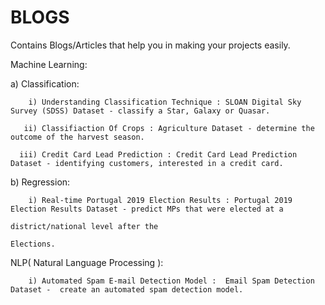 # BLOGS
Contains Blogs/Articles that help you in making your projects easily.

Machine Learning:

   a) Classification:
          
        i) Understanding Classification Technique : SLOAN Digital Sky Survey (SDSS) Dataset - classify a Star, Galaxy or Quasar.
        
       ii) Classifiaction Of Crops : Agriculture Dataset - determine the outcome of the harvest season.
       
      iii) Credit Card Lead Prediction : Credit Card Lead Prediction Dataset - identifying customers, interested in a credit card.
      
   b) Regression: 
        
        i) Real-time Portugal 2019 Election Results : Portugal 2019 Election Results Dataset - predict MPs that were elected at a 
                                                                                               district/national level after the 
                                                                                               Elections.
                                                                                               
NLP( Natural Language Processing ):

        i) Automated Spam E-mail Detection Model :  Email Spam Detection Dataset -  create an automated spam detection model.
